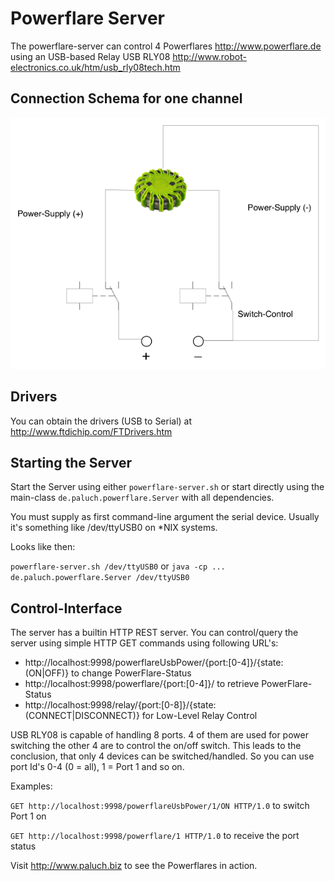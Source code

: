 Powerflare Server
================

The powerflare-server can control 4 Powerflares <http://www.powerflare.de> using an USB-based Relay USB RLY08 <http://www.robot-electronics.co.uk/htm/usb_rly08tech.htm>

Connection Schema for one channel
-------------
![Connection Schema](connection-schema.png "Connection Schema")

Drivers
-------------
You can obtain the drivers (USB to Serial) at <http://www.ftdichip.com/FTDrivers.htm>


Starting the Server
-------------

Start the Server using either `powerflare-server.sh` or start directly using the main-class `de.paluch.powerflare.Server` with all dependencies.

You must supply as first command-line argument the serial device. Usually it's something like /dev/ttyUSB0 on *NIX systems.

Looks like then:

`powerflare-server.sh /dev/ttyUSB0` or `java -cp ... de.paluch.powerflare.Server /dev/ttyUSB0`

Control-Interface
-------------
The server has a builtin HTTP REST server. You can control/query the server using simple HTTP GET commands using following URL's:

* http://localhost:9998/powerflareUsbPower/{port:[0-4]}/{state:(ON|OFF)} to change PowerFlare-Status
* http://localhost:9998/powerflare/{port:[0-4]}/ to retrieve PowerFlare-Status
* http://localhost:9998/relay/{port:[0-8]}/{state:(CONNECT|DISCONNECT)} for Low-Level Relay Control

USB RLY08 is capable of handling 8 ports. 4 of them are used for power switching the other 4 are to control the on/off switch.
This leads to the conclusion, that only 4 devices can be switched/handled. So you can use port Id's 0-4 (0 = all), 1 = Port 1 and so on.

Examples:

`GET http://localhost:9998/powerflareUsbPower/1/ON HTTP/1.0` to switch Port 1 on

`GET http://localhost:9998/powerflare/1 HTTP/1.0` to receive the port status

Visit <http://www.paluch.biz> to see the Powerflares in action.


